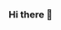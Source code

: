 ### Hi there 👋

<!--
**py3flashProject/py3flashProject** is a ✨ _special_ ✨ repository because its `README.md` (this file) appears on your GitHub profile.

###Project Title : "DICER: A mix of poker and dices"
###- A dice game where five dice will be used. There is a scoring system for the points and what makes this unique is the difference in scoring the points. The goal of the game is to get 10,000. If you get a score below the minus it will go to the negative number the limit of the negative number is -1000. There would also be a bit of the poker rule where it has full-house, straight-flush, two-pair, etc.

-->
